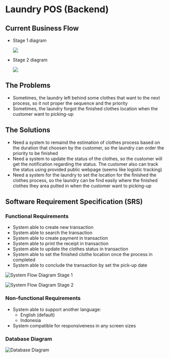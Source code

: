 # Laundry POS (Backend)

## Current Business Flow

- Stage 1 diagram

  ![](./docs/current-flow-diagram-stage-1.png)

- Stage 2 diagram

  ![](./docs/current-flow-diagram-stage-2.png)

## The Problems

- Sometimes, the laundry left behind some clothes that want to the next process, so it not proper the sequence and the priority
- Sometimes, the laundry forgot the finished clothes location when the customer want to picking-up

## The Solutions

- Need a system to remaind the estimation of clothes process based on the duration that choosen by the customer, so the laundry can order the priority to be finished
- Need a system to update the status of the clothes, so the customer will get the notification regarding the status. The customer also can track the status using provided public webpage (seems like logistic tracking)
- Need a system for the laundry to set the location for the finished the clothes process, so the laundry can be find easily where the finished clothes they area putted in when the customer want to picking-up

## Software Requirement Specification (SRS)

### Functional Requirements

- System able to create new transaction
- System able to search the transaction
- System able to create payment in transaction
- System able to print the receipt in transaction
- System able to update the clothes status in transaction
- System able to set the finished clothe location once the process in completed
- System able to conclude the transaction by set the pick-up date

![System Flow Diagram Stage 1](./docs/system-flow-diagram-stage-1.jpg)

![System Flow Diagram Stage 2](./docs/system-flow-diagram-stage-2.jpg)

### Non-functional Requirements

- System able to support another language:
  - English (default)
  - Indonesia
- System compatible for responsiveness in any screen sizes

### Database Diagram

![Database Diagram](./docs/database-diagram.png)
